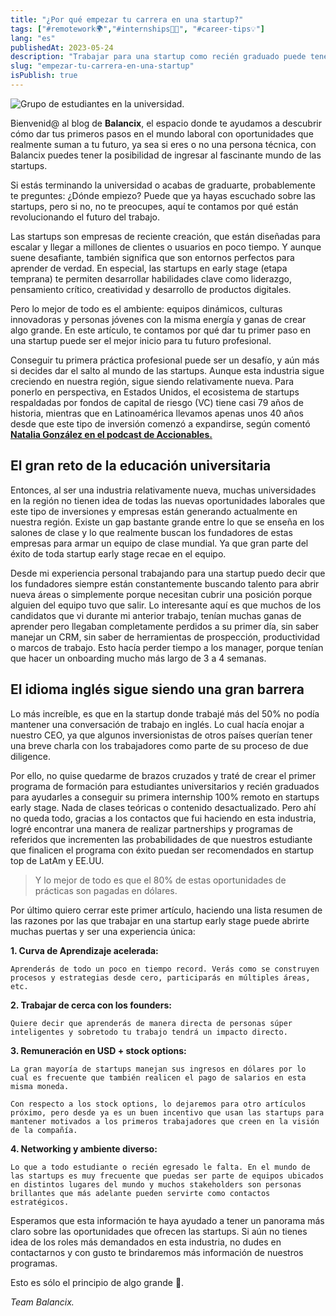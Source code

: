 ```yaml
---
title: "¿Por qué empezar tu carrera en una startup?"
tags: ["#remotework🌍","#internships🧑‍🎓", "#career-tips💡"]
lang: "es"
publishedAt: 2023-05-24
description: "Trabajar para una startup como recién graduado puede tener múltiples beneficios, desde una curva de aprendizaje acelerada hasta la oportunidad de ser parte de la creación de productos que terminarán cambiando industrias completas."
slug: "empezar-tu-carrera-en-una-startup"
isPublish: true
---
```


![Grupo de estudiantes en la universidad.](/blog-imgs/working-remotely.jpeg)

Bienvenid@ al blog de **Balancix**, el espacio donde te ayudamos a descubrir cómo dar tus primeros pasos en el mundo laboral con oportunidades que realmente suman a tu futuro, ya sea si eres o no una persona técnica, con Balancix puedes tener la posibilidad de ingresar al fascinante mundo de las startups.

Si estás terminando la universidad o acabas de graduarte, probablemente te preguntes: ¿Dónde empiezo? Puede que ya hayas escuchado sobre las startups, pero si no, no te preocupes, aquí te contamos por qué están revolucionando el futuro del trabajo.

Las startups son empresas de reciente creación, que están diseñadas para escalar y llegar a millones de clientes o usuarios en poco tiempo. Y aunque suene desafiante, también significa que son entornos perfectos para aprender de verdad. En especial, las startups en early stage (etapa temprana) te permiten desarrollar habilidades clave como liderazgo, pensamiento crítico, creatividad y desarrollo de productos digitales.

Pero lo mejor de todo es el ambiente: equipos dinámicos, culturas innovadoras y personas jóvenes con la misma energía y ganas de crear algo grande. En este artículo, te contamos por qué dar tu primer paso en una startup puede ser el mejor inicio para tu futuro profesional.

Conseguir tu primera práctica profesional puede ser un desafío, y aún más si decides dar el salto al mundo de las startups. Aunque esta industria sigue creciendo en nuestra región, sigue siendo relativamente nueva. Para ponerlo en perspectiva, en Estados Unidos, el ecosistema de startups respaldadas por fondos de capital de riesgo (VC) tiene casi 79 años de historia, mientras que en Latinoamérica llevamos apenas unos 40 años desde que este tipo de inversión comenzó a expandirse, según comentó **[Natalia González en el podcast de Accionables.](https://www.youtube.com/watch?v=NhNTeOtOtWM&t=133s)**

## El gran reto de la educación universitaria

Entonces, al ser una industria relativamente nueva, muchas universidades en la región no tienen idea de todas las nuevas oportunidades laborales que este tipo de inversiones y empresas están generando actualmente en nuestra región. Existe un gap bastante grande entre lo que se enseña en los salones de clase y lo que realmente buscan los fundadores de estas empresas para armar un equipo de clase mundial. Ya que gran parte del éxito de toda startup early stage recae en el equipo.

Desde mi experiencia personal trabajando para una startup puedo decir que los fundadores siempre están constantemente buscando talento para abrir nueva áreas o simplemente porque necesitan cubrir una posición porque alguien del equipo tuvo que salir. Lo interesante aquí es que muchos de los candidatos que vi durante mi anterior trabajo, tenían muchas ganas de aprender pero llegaban completamente perdidos a su primer día, sin saber manejar un CRM, sin saber de herramientas de prospección, productividad o marcos de trabajo. Esto hacía perder tiempo a los manager, porque tenían que hacer un onboarding mucho más largo de 3 a 4 semanas.

## El idioma inglés sigue siendo una gran barrera

Lo más increíble, es que en la startup donde trabajé más del 50% no podía mantener una conversación de trabajo en inglés. Lo cual hacía enojar a nuestro CEO, ya que algunos inversionistas de otros países querían tener una breve charla con los trabajadores como parte de su proceso de due diligence.

Por ello, no quise quedarme de brazos cruzados y traté de crear el primer programa de formación para estudiantes universitarios y recién graduados para ayudarles a conseguir su primera internship 100% remoto en startups early stage. Nada de clases teóricas o contenido desactualizado. Pero ahí no queda todo, gracias a los contactos que fui haciendo en esta industria, logré encontrar una manera de realizar partnerships y programas de referidos que incrementen las probabilidades de que nuestros estudiante que finalicen el programa con éxito puedan ser recomendados en startup top de LatAm y EE.UU.

> Y lo mejor de todo es que el 80% de estas oportunidades de prácticas son pagadas en dólares. 

Por último quiero cerrar este primer artículo, haciendo una lista resumen de las razones por las que trabajar en una startup early stage puede abrirte muchas puertas y ser una experiencia única:

**1. Curva de Aprendizaje acelerada:** 

    Aprenderás de todo un poco en tiempo record. Verás como se construyen procesos y estrategias desde cero, participarás en múltiples áreas, etc.

**2. Trabajar de cerca con los founders:**

    Quiere decir que aprenderás de manera directa de personas súper inteligentes y sobretodo tu trabajo tendrá un impacto directo.

**3. Remuneración en USD + stock options:**

    La gran mayoría de startups manejan sus ingresos en dólares por lo cual es frecuente que también realicen el pago de salarios en esta misma moneda.

    Con respecto a los stock options, lo dejaremos para otro artículos próximo, pero desde ya es un buen incentivo que usan las startups para mantener motivados a los primeros trabajadores que creen en la visión de la compañía.

**4. Networking y ambiente diverso:**

    Lo que a todo estudiante o recién egresado le falta. En el mundo de las startups es muy frecuente que puedas ser parte de equipos ubicados en distintos lugares del mundo y muchos stakeholders son personas brillantes que más adelante pueden servirte como contactos estratégicos.

Esperamos que esta información te haya ayudado a tener un panorama más claro sobre las oportunidades que ofrecen las startups. Si aún no tienes idea de los roles más demandados en esta industria, no dudes en contactarnos y con gusto te brindaremos más información de nuestros programas.

Esto es sólo el principio de algo grande 🚀.

_Team Balancix._


